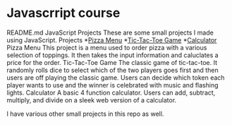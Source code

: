 # Javascrript course

README.md
JavaScript Projects
These are some small projects I made using JavaScript.
Projects 
*[Pizza Menu](https://github.com/DomBomb1997/Javascrript-course/tree/main/Basic%20JavaScript%20Projects/Pizza%20Menu)
*[Tic-Tac-Toe Game](https://github.com/DomBomb1997/Javascrript-course/tree/main/Basic%20JavaScript%20Projects/tictactoe)
*[Calculator](https://github.com/DomBomb1997/Javascrript-course/tree/main/Basic%20JavaScript%20Projects/Calculator)
    Pizza Menu
This project is a menu used to order pizza with a various selection of toppings. It then takes the
input information and caluclates a price for the order.
    Tic-Tac-Toe Game
The classic game of tic-tac-toe. It randomly rolls dice to select which of the two players goes first
and then users are off playing the classic game. Users can decide which token each player wants
to use and the winner is celebrated with music and flashing lights.
    Calculator
A basic 4 function calculator. Users can add, subtract, multiply, and divide on a sleek web version
of a calculator.

I have various other small projects in this repo as well.